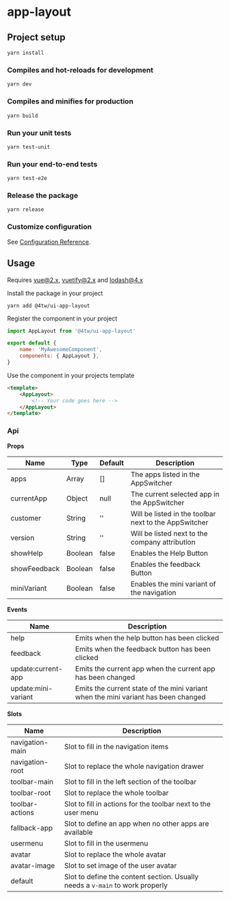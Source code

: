 # app-layout

## Project setup
```
yarn install
```

### Compiles and hot-reloads for development
```
yarn dev
```

### Compiles and minifies for production
```
yarn build
```

### Run your unit tests
```
yarn test-unit
```

### Run your end-to-end tests
```
yarn test-e2e
```

### Release the package
```
yarn release
```

### Customize configuration
See [Configuration Reference](https://cli.vuejs.org/config/).

## Usage

Requires vue@2.x, vuetify@2.x and lodash@4.x

Install the package in your project

```
yarn add @4tw/ui-app-layout
```

Register the component in your project

``` javascript
import AppLayout from '@4tw/ui-app-layout'

export default {
    name: 'MyAwesomeComponent',
    components: { AppLayout },
}
```

Use the component in your projects template

``` html
<template>
    <AppLayout>
        <!-- Your code goes here -->
    </AppLayout>
</template>
```

### Api

**Props**

| Name         | Type    | Default | Description                                           |
|--------------|---------|---------|-------------------------------------------------------|
| apps         | Array   | []      | The apps listed in the AppSwitcher                    |
| currentApp   | Object  | null    | The current selected app in the AppSwitcher           |
| customer     | String  | ''      | Will be listed in the toolbar next to the AppSwitcher |
| version      | String  | ''      | Will be listed next to the company attribution        |
| showHelp     | Boolean | false   | Enables the Help Button                               |
| showFeedback | Boolean | false   | Enables the feedback Button                           |
| miniVariant  | Boolean | false   | Enables the mini variant of the navigation            |

**Events**

| Name                | Description                                                                        |
|---------------------|------------------------------------------------------------------------------------|
| help                | Emits when the help button has been clicked                                        |
| feedback            | Emits when the feedback button has been clicked                                    |
| update:current-app  | Emits the current app when the current app has been changed                        |
| update:mini-variant | Emits the current state of the mini variant when the mini variant has been changed |

**Slots**

| Name            | Description                                                                   |
|-----------------|-------------------------------------------------------------------------------|
| navigation-main | Slot to fill in the navigation items                                          |
| navigation-root | Slot to replace the whole navigation drawer                                   |
| toolbar-main    | Slot to fill in the left section of the toolbar                               |
| toolbar-root    | Slot to replace the whole toolbar                                             |
| toolbar-actions | Slot to fill in actions for the toolbar next to the user menu                 |
| fallback-app    | Slot to define an app when no other apps are available                        |
| usermenu        | Slot to fill in the usermenu                                                  |
| avatar          | Slot to replace the whole avatar                                              |
| avatar-image    | Slot to set image of the user avatar                                          |
| default         | Slot to define the content section. Usually needs a `v-main` to work properly |
